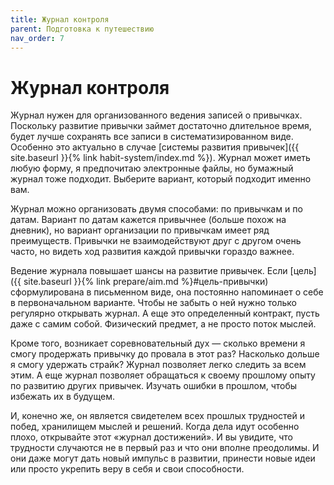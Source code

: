 ```yaml
---
title: Журнал контроля
parent: Подготовка к путешествию
nav_order: 7
---
```


# Журнал контроля

Журнал нужен для организованного ведения записей о
привычках. Поскольку развитие привычки займет достаточно длительное
время, будет лучше сохранять все записи в систематизированном
виде. Особенно это актуально в случае [системы развития привычек]({{
site.baseurl }}{% link habit-system/index.md %}). Журнал может иметь
любую форму, я предпочитаю электронные файлы, но бумажный журнал тоже
подходит. Выберите вариант, который подходит именно вам.

Журнал можно организовать двумя способами: по привычкам и по
датам. Вариант по датам кажется привычнее (больше похож на дневник),
но вариант организации по привычкам имеет ряд преимуществ. Привычки не
взаимодействуют друг с другом очень часто, но видеть ход развития
каждой привычки гораздо важнее.

Ведение журнала повышает шансы на развитие привычек. Если [цель]({{
site.baseurl }}{% link prepare/aim.md %}#цель-привычки) сформулирована
в письменном виде, она постоянно напоминает о себе в первоначальном
варианте. Чтобы не забыть о ней нужно только регулярно открывать
журнал. А еще это определенный контракт, пусть даже с самим
собой. Физический предмет, а не просто поток мыслей.

Кроме того, возникает соревновательный дух — сколько времени я смогу
продержать привычку до провала в этот раз? Насколько дольше я смогу
удержать страйк? Журнал позволяет легко следить за всем этим. А еще
журнал позволяет обращаться к своему прошлому опыту по развитию других
привычек. Изучать ошибки в прошлом, чтобы избежать их в будущем.

И, конечно же, он является свидетелем всех прошлых трудностей и побед,
хранилищем мыслей и решений. Когда дела идут особенно плохо,
открывайте этот «журнал достижений». И вы увидите, что трудности
случаются не в первый раз и что они вполне преодолимы. И они даже
могут дать новый импульс в развитии, принести новые идеи или просто
укрепить веру в себя и свои способности.
